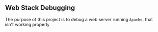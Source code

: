 ## Web Stack Debugging

The purpose of this project is to debug a web server running `Apache`, that isn't working properly
